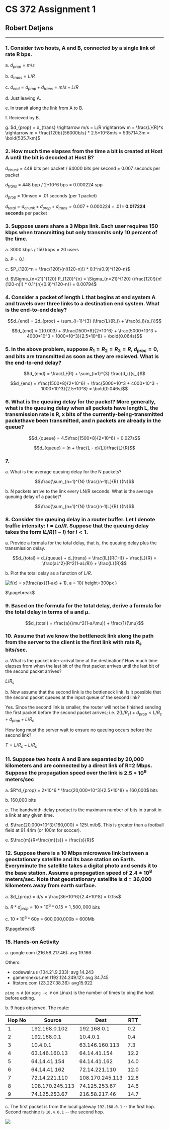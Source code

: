 # CS 372 Assignment 1

## Robert Detjens

---

### 1. Consider two hosts, A and B, connected by a single link of rate R bps.

a. $d_{prop} = m/s$

b. $d_{trans} = L/R$

c. $d_{end} = d_{prop} + d_{trans} = m/s + L/R$

d. Just leaving A.

e. In transit along the link from A to B.

f. Recieved by B.

g. $d_{prop} = d_{trans} \rightarrow m/s = L/R \rightarrow m = \frac{L}{R}*s \rightarrow m = \frac{120b}{56000b/s} * 2.5*10^8m/s = 535714.3m = \bold{535.7km}$

### 2. How much time elapses from the time a bit is created at Host A until the bit is decoded at Host B?

$d_{chunk}$ = 448 bits per packet / 64000 bits per second = 0.007 seconds per packet

$d_{trans}$ = 448 bpp / 2*10^6 bps = 0.000224 spp

$d_{prop}$ = 10msec = .01 seconds (per 1 packet)

$d_{total} = d_{chunk} + d_{prop} + d_{trans} = 0.007 + 0.000224 + .01 =$ **0.017224 seconds** per packet

### 3. Suppose users share a 3 Mbps link. Each user requires 150 kbps when transmitting but only transmits only 10 percent of the time.

a. 3000 kbps / 150 kbps = 20 users

b. $P = 0.1$

c. $P_{120}^n = \frac{120!}{n!(120-n)!} * 0.1^n(0.9)^{120-n}$

d. $\Sigma_{n=21}^{120} P_{120}^{n} = \Sigma_{n=21}^{120} (\frac{120!}{n!(120-n)!} * 0.1^{n}(0.9)^{120-n}) = 0.00794$

### 4. Consider a packet of length L that begins at end system A and travels over three links to a destination end system. What is the end-to-end delay?

$$d_{end} = 2d_{proc} + \sum_{i=1}^{3} (\frac{L}{R_i} + \frac{d_i}{s_i})$$

$$d_{end} = 2(0.003) + 3\frac{1500*8}{2*10^6} + \frac{5000*10^3 + 4000*10^3 + 1000*10^3}{2.5*10^8} = \bold{0.064s}$$

### 5. In the above problem, suppose $R_1=R_2=R_3=R$, $d_{proc}=0$, and bits are transmitted as soon as they are recieved. What is the end-to-end delay?

$$d_{end} = \frac{L}{R} + \sum_{i=1}^{3} \frac{d_i}{s_i}$$

$$d_{end} = \frac{1500*8}{2*10^6} + \frac{5000*10^3 + 4000*10^3 + 1000*10^3}{2.5*10^8} = \bold{0.046s}$$

### 6. What is the queuing delay for the packet?  More generally, what is the queuing delay when all packets have length L, the transmission rate is R, x bits of the currently-being-transmitted packethave been transmitted, and n packets are already in the queue?

$$d_{queue} = 4.5\frac{1500*8}{2*10^6} = 0.027s$$

$$d_{queue} = (n + \frac{L - x}{L})\frac{L}{R}$$

### 7.

a. What is the average queuing delay for the N packets?

$$\frac{\sum_{n=1}^{N} \frac{(n-1)L}{R} }{N}$$

b. N packets arrive to the link every LN/R seconds. What is the average queuing delay of a packet?

$$\frac{\sum_{n=1}^{N} \frac{(n-1)L}{R} }{N}$$

### 8. Consider the queuing delay in a router buffer. Let I denote traffic intensity: $I = La/R$. Suppose that the queuing delay takes the form $IL/R(1-I)$ for $I<1$.

a. Provide a formula for the total delay, that is, the queuing delay plus the transmission delay.

$$d_{total} = d_{queue} + d_{trans} = \frac{IL}{R(1-I)} + \frac{L}{R} = \frac{aL^2}{R^2(1-aL/R)} + \frac{L}{R}$$

b. Plot the total delay as a function of $L/R$.

![$f(x) = x(\frac{ax}{1-ax} + 1), a = 10$](https://i.imgur.com/B04JJFf.png){ height=300px }

$\pagebreak$

### 9. Based on the formula for the total delay, derive a formula for the total delay in terms of a and $\mu$.

$$d_{total} = \frac{a}{\mu^2(1-a/\mu)} + \frac{1}{\mu}$$

### 10. Assume that we know the bottleneck link along the path from the server to the client is the first link with rate $R_s$ bits/sec.

a. What is the packet inter-arrival time at the destination? How much time elapses from when the last bit of the first packet arrives until the last bit of the second packet arrives?

   $L/R_s$

b. Now assume that the second link is the bottleneck link. Is it possible that the second packet queues at the input queue of the second link?

   Yes. Since the second link is smaller, the router will not be finished sending the first packet before the second packet arrives; i.e. $2(L/R_s) + d_{prop} < L/R_s + d_{prop} + L/R_c$

   How long must the server wait to ensure no queuing occurs before the second link?

   $T = L/R_c - L/R_s$

### 11. Suppose two hosts A and B are separated by 20,000 kilometers and are connected by a direct link of R=2 Mbps. Suppose the propagation speed over the link is $2.5*10^8$ meters/sec

a. $R*d_{prop} = 2*10^6 * \frac{20,000*10^3}{2.5*10^8} = 160,000$ bits

b. 160,000 bits

c. The bandwidth-delay product is the maximum number of bits in transit in a link at any given time.

d. $\frac{20,000*10^3}{160,000} = 125\ m/b$. This is greater than a football field at 91.44m (or 100m for soccer).

e. $\frac{m}{R*\frac{m}{s}} = \frac{s}{R}$

### 12. Suppose there is a 10 Mbps microwave link between a geostationary satellite and its base station on Earth. Everyminute the satellite takes a digital photo and sends it to the base station. Assume a propagation speed of $2.4*10^8$ meters/sec. Note that geostationary satellite is d = 36,000 kilometers away from earth surface.

a. $d_{prop} = d/s = \frac{36*10^6}{2.4*10^8} = 0.15s$

b. $R*d_{prop} = 10*10^6 * 0.15 = 1,500,000$ bits

c. $10*10^6 * 60s$ = 600,000,000b = 600Mb

$\pagebreak$

### 15. Hands-on Activity

a. google.com (216.58.217.46): avg 19.166

   Others:

   - codewalr.us (104.21.9.233): avg 14.243
   - gamersnexus.net (192.124.249.12): avg 34.745
   - lttstore.com (23.227.38.36): avg15.922

   `ping n #` (or `ping -c #` on Linux) is the number of times to ping the host before exiting.

b. 9 hops observed. The route:

| Hop No | Source          | Dest            | RTT  |
|--------|-----------------|-----------------|------|
| 1      | 192.168.0.102   | 192.168.0.1     | 0.2  |
| 2      | 192.168.0.1     | 10.4.0.1        | 0.4  |
| 3      | 10.4.0.1        | 63.146.160.113  | 7.3  |
| 4      | 63.146.160.13   | 64.14.41.154    | 12.2 |
| 5      | 64.14.41.154    | 64.14.41.162    | 14.0 |
| 6      | 64.14.41.162    | 72.14.221.110   | 12.0 |
| 7      | 72.14.221.110   | 108.170.245.113 | 12.8 |
| 8      | 108.170.245.113 | 74.125.253.67   | 14.6 |
| 9      | 74.125.253.67   | 216.58.217.46   | 14.7 |

c. The first packet is from the local gateway `192.168.0.1` -- the first hop. Second machine is `10.4.0.1` -- the second hop.

   ![](https://i.imgur.com/rCs9pgH.png)
